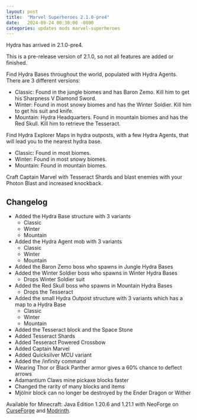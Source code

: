 ```yaml
---
layout: post
title:  "Marvel Superheroes 2.1.0-pre4"
date:   2024-09-24 00:30:00 -0800
categories: updates mods marvel-superheroes
---
```

Hydra has arrived in 2.1.0-pre4.

This is a pre-release version of 2.1.0, so not all features are added or finished.

Find Hydra Bases throughout the world, populated with Hydra Agents. There are 3 different versions:
- Classic: Found in the jungle biomes and has Baron Zemo. Kill him to get his Sharpness V Diamond Sword.
- Winter: Found in most snowy biomes and has the Winter Soldier. Kill him to get his suit and knife.
- Mountain: Hydra Headquarters. Found in mountain biomes and has the Red Skull. Kill him to retrieve the Tesseract.

Find Hydra Explorer Maps in hydra outposts, with a few Hydra Agents, that will lead you to the nearest hydra base.
- Classic: Found in most biomes.
- Winter: Found in most snowy biomes.
- Mountain: Found in mountain biomes.

Craft Captain Marvel with Tesseract Shards and blast enemies with your Photon Blast and increased knockback.

## Changelog
- Added the Hydra Base structure with 3 variants
  - Classic
  - Winter
  - Mountain
- Added the Hydra Agent mob with 3 variants
  - Classic
  - Winter
  - Mountain
- Added the Baron Zemo boss who spawns in Jungle Hydra Bases
- Added the Winter Soldier boss who spawns in Winter Hydra Bases
  - Drops Winter Soldier suit
- Added the Red Skull boss who spawns in Mountain Hydra Bases
  - Drops the Tesseract
- Added the small Hydra Outpost structure with 3 variants which has a map to a Hydra Base
  - Classic
  - Winter
  - Mountain
- Added the Tesseract block and the Space Stone
- Added Tesseract Shards
- Added Tesseract Powered Crossbow
- Added Captain Marvel
- Added Quicksilver MCU variant
- Added the /infinity command
- Wearing Thor or Black Panther armor gives a 60% chance to deflect arrows
- Adamantium Claws mine pickaxe blocks faster
- Changed the rarity of many blocks and items
- Mjölnir block can no longer be destroyed by the Ender Dragon or Wither

Available for Minecraft: Java Edition 1.20.6 and 1.21.1 with NeoForge on [CurseForge](https://www.curseforge.com/minecraft/mc-mods/marvel-superheroes) and [Modrinth](https://modrinth.com/mod/marvel-superheroes).
